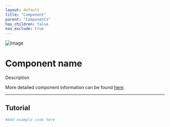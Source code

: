 ```yaml
---
layout: default
title: "Component"
parent: "Components"
has_children: false
nav_exclude: true
---
```


![Image]()

# Component name
Description

More detailed component information can be found [here](Link).

---

## Tutorial
```python
#Add example code here

```

